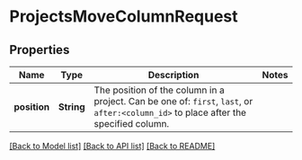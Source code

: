 # ProjectsMoveColumnRequest

## Properties

Name | Type | Description | Notes
------------ | ------------- | ------------- | -------------
**position** | **String** | The position of the column in a project. Can be one of: `first`, `last`, or `after:<column_id>` to place after the specified column. | 

[[Back to Model list]](../README.md#documentation-for-models) [[Back to API list]](../README.md#documentation-for-api-endpoints) [[Back to README]](../README.md)


